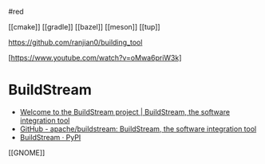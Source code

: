 #red

[[cmake]]
[[gradle]]
[[bazel]]
[[meson]]
[[tup]]

https://github.com/ranjian0/building_tool

[https://www.youtube.com/watch?v=oMwa6priW3k]

# BuildStream
- [Welcome to the BuildStream project | BuildStream, the software integration tool](https://buildstream.build/)
- [GitHub - apache/buildstream: BuildStream, the software integration tool](https://github.com/apache/buildstream)
- [BuildStream · PyPI](https://pypi.org/project/BuildStream/)

[[GNOME]]
